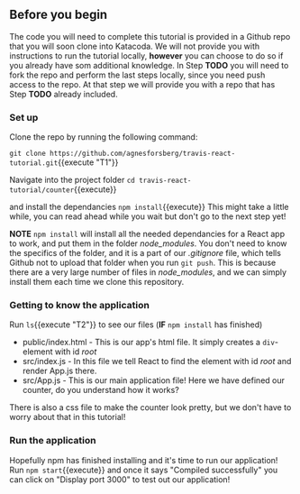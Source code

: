 ## Before you begin

The code you will need to complete this tutorial is provided in a Github repo that you will soon clone into Katacoda. We will not provide you with instructions to run the tutorial locally, **however** you can choose to do so if you already have som additional knowledge. In Step **TODO** you will need to fork the repo and perform the last steps locally, since you need push access to the repo. At that step we will provide you with a repo that has Step **TODO** already included.

### Set up

Clone the repo by running the following command: 

`git clone https://github.com/agnesforsberg/travis-react-tutorial.git`{{execute "T1"}}

Navigate into the project folder `cd travis-react-tutorial/counter`{{execute}}

and install the dependancies `npm install`{{execute}} This might take a little while, you can read ahead while you wait but don't go to the next step yet!


**NOTE** `npm install` will install all the needed dependancies for a React app to work, and put them in the folder *node_modules*. You don't need to know the specifics of the folder, and it is a part of our *.gitignore* file, which tells Github not to upload that folder when you run `git push`. This is because there are a very large number of files in *node_modules*, and we can simply install them each time we clone this repository.

### Getting to know the application
Run `ls`{{execute "T2"}} to see our files (**IF** `npm install` has finished)

- public/index.html - This is our app's html file. It simply creates a `div`-element with id *root*
- src/index.js - In this file we tell React to find the element with id *root* and render App.js there.
- src/App.js - This is our main application file! Here we have defined our counter, do you understand how it works?

There is also a css file to make the counter look pretty, but we don't have to worry about that in this tutorial!

### Run the application
Hopefully npm has finished installing and it's time to run our application!
Run `npm start`{{execute}} and once it says "Compiled successfully" you can click on "Display port 3000" to test out our application!